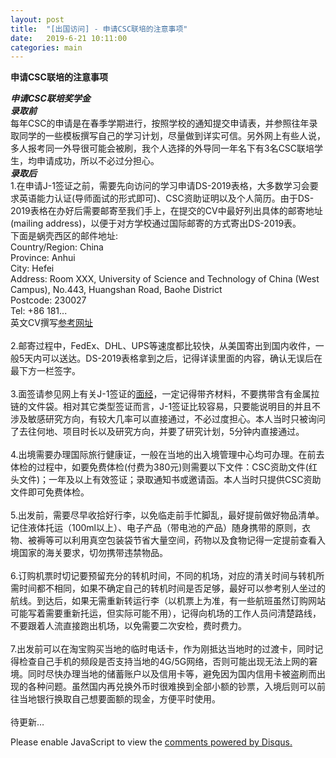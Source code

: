 ```yaml
---
layout: post
title:  "[出国访问] - 申请CSC联培的注意事项"
date:   2019-6-21 10:11:00
categories: main
---
```

**申请CSC联培的注意事项**
<br>

***申请CSC联培奖学金***
<br>
***录取前***
<br>
每年CSC的申请是在春季学期进行，按照学校的通知提交申请表，并参照往年录取同学的一些模板撰写自己的学习计划，尽量做到详实可信。另外网上有些人说，多人报考同一外导很可能会被刷，我个人选择的外导同一年名下有3名CSC联培学生，均申请成功，所以不必过分担心。
<br>
***录取后***
<br>
1.在申请J-1签证之前，需要先向访问的学习申请DS-2019表格，大多数学习会要求英语能力认证(导师面试的形式即可)、CSC资助证明以及个人简历。由于DS-2019表格在办好后需要邮寄至我们手上，在提交的CV中最好列出具体的邮寄地址(mailing address)，以便于对方学校通过国际邮寄的方式寄出DS-2019表。
<br>
下面是蜗壳西区的邮件地址:<br>
Country/Region: China<br>
Province: Anhui<br>
City: Hefei<br>
Address: Room XXX, University of Science and Technology of China (West Campus), No.443, Huangshan Road, Baohe District<br>
Postcode: 230027<br>
Tel: +86 181...<br>
英文CV撰写[参考网址](https://webcache.googleusercontent.com/search?q=cache:lU-f29RMbgoJ:https://www.cantabenglish.com/blog/howtowriteenglishcv+&cd=14&hl=zh-CN&ct=clnk)
<br>
<br>
2.邮寄过程中，FedEx、DHL、UPS等速度都比较快，从美国寄出到国内收件，一般5天内可以送达。DS-2019表格拿到之后，记得详读里面的内容，确认无误后在最下方一栏签字。
<br>
<br>
3.面签请参见网上有关J-1签证的[面经][1]，一定记得带齐材料，不要携带含有金属拉链的文件袋。相对其它类型签证而言，J-1签证比较容易，只要能说明目的并且不涉及敏感研究方向，有较大几率可以直接通过，不必过度担心。本人当时只被询问了去往何地、项目时长以及研究方向，并要了研究计划，5分钟内直接通过。
<br>
<br>
4.出境需要办理国际旅行健康证，一般在当地的出入境管理中心均可办理。在前去体检的过程中，如要免费体检(付费为380元)则需要以下文件：CSC资助文件(红头文件)；一年及以上有效签证；录取通知书或邀请函。本人当时只提供CSC资助文件即可免费体检。
<br>
<br>
5.出发前，需要尽早收拾好行李，以免临走前手忙脚乱，最好提前做好物品清单。记住液体托运（100ml以上）、电子产品（带电池的产品）随身携带的原则，衣物、被褥等可以利用真空包装袋节省大量空间，药物以及食物记得一定提前查看入境国家的海关要求，切勿携带违禁物品。
<br>
<br>
6.订购机票时切记要预留充分的转机时间，不同的机场，对应的清关时间与转机所需时间都不相同，如果不确定自己的转机时间是否足够，最好可以参考别人坐过的航线。到达后，如果无需重新转运行李（以机票上为准，有一些航班虽然订购网站可能写着需要重新托运，但实际可能不用），记得向机场的工作人员问清楚路线，不要跟着人流直接跑出机场，以免需要二次安检，费时费力。
<br>
<br>
7.出发前可以在淘宝购买当地的临时电话卡，作为刚抵达当地时的过渡卡，同时记得检查自己手机的频段是否支持当地的4G/5G网络，否则可能出现无法上网的窘境。同时尽快办理当地的储蓄账户以及信用卡等，避免因为国内信用卡被盗刷而出现的各种问题。虽然国内再兑换外币时很难换到全部小额的钞票，入境后则可以前往当地银行换取自己想要面额的现金，方便平时使用。
<br>
<br>
待更新…
<br>

[1]:https://www.zhihu.com/question/48245272/answer/330639744
<div id="disqus_thread"></div>
<script>

/**
*  RECOMMENDED CONFIGURATION VARIABLES: EDIT AND UNCOMMENT THE SECTION BELOW TO INSERT DYNAMIC VALUES FROM YOUR PLATFORM OR CMS.
*  LEARN WHY DEFINING THESE VARIABLES IS IMPORTANT: https://disqus.com/admin/universalcode/#configuration-variables*/
/*
var disqus_config = function () {
this.page.url = PAGE_URL;  // Replace PAGE_URL with your page's canonical URL variable
this.page.identifier = PAGE_IDENTIFIER; // Replace PAGE_IDENTIFIER with your page's unique identifier variable
};
*/
(function() { // DON'T EDIT BELOW THIS LINE
var d = document, s = d.createElement('script');
s.src = 'https://nathendrake.disqus.com/embed.js';
s.setAttribute('data-timestamp', +new Date());
(d.head || d.body).appendChild(s);
})();
</script>
<noscript>Please enable JavaScript to view the <a href="https://disqus.com/?ref_noscript">comments powered by Disqus.</a></noscript>

<br>
<br>

<script>
  (function(i,s,o,g,r,a,m){i['GoogleAnalyticsObject']=r;i[r]=i[r]||function(){
  (i[r].q=i[r].q||[]).push(arguments)},i[r].l=1*new Date();a=s.createElement(o),
  m=s.getElementsByTagName(o)[0];a.async=1;a.src=g;m.parentNode.insertBefore(a,m)
  })(window,document,'script','https://www.google-analytics.com/analytics.js','ga');

  ga('create', 'UA-101909927-1', 'auto');
  ga('send', 'pageview');

</script>
